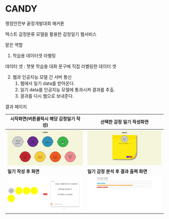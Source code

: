 # CANDY
행정안전부 끝장개발대회 해커톤

텍스트 감정분류 모델을 활용한 감정일기 웹서비스



맡은 역할



1. 학습용 데이터셋 라벨링

데이터 셋 : 챗봇 학습용 대화 문구에 직접 라벨링한 데이터 셋

2. 웹과 인공지능 모델 간 서버 통신
   1.  웹에서 일기 data를 받아온다.
   2. 일기 data를 인공지능 모델에 통과시켜 결과를 추출.
   3. 결과를 다시 웹으로 보내준다.



결과 페이지

| 시작화면(버튼클릭시 해당 감정일기 작성) | 선택한 감정 일기 작성화면            |
| --------------------------------------- | ------------------------------------ |
| ![0](gui_img\0.png)                     | ![1](gui_img\1.png)                  |
| **일기 작성 후 화면**                   | **일기 감정 분석 후 결과 출력 화면** |
| ![2](gui_img\2.png)                     | ![3](gui_img\3.png)                  |




